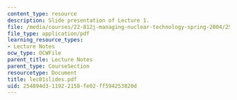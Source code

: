 ```yaml
---
content_type: resource
description: Slide presentation of Lecture 1.
file: /media/courses/22-812j-managing-nuclear-technology-spring-2004/254894d311922158fe02ff594253820d_lec01slides.pdf
file_type: application/pdf
learning_resource_types:
- Lecture Notes
ocw_type: OCWFile
parent_title: Lecture Notes
parent_type: CourseSection
resourcetype: Document
title: lec01slides.pdf
uid: 254894d3-1192-2158-fe02-ff594253820d
---
```

